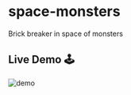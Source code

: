 # space-monsters
Brick breaker in space of monsters
## Live Demo :joystick:
![demo](./space-monsters.gif)
